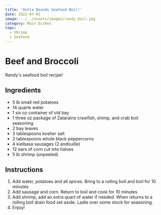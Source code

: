```yaml
---
title: 'Outta Bounds Seafood Boil!'
date: 2022-07-01
image: ../../assets/images/randy_boil.jpg
category: Main Dishes
tags: 
  - Shrimp
  - Seafood
---
```



# Beef and Broccoli

Randy's seafood boil recipe!

## Ingredients

- 5 lb small red potatoes
- 14 quarts water
- 1 six oz container of old bay
- 1 three oz package of Zatarains crawfish, shimp, and crab boil seasoning
- 2 bay leaves
- 3 tablespoons kosher salt
- 2 tablespoons whole black peppercorns
- 4 kielbasa sausages (2 andouille)
- 12 ears of corn cut into halves
- 5 lb shrimp (unpeeled)


## Instructions

1. Add water, potatoes and all spices. Bring to a rolling boil and boil for 10 minutes
2. Add sausage and corn. Return to boil and cook for 10 minutes
3. Add shrimp, add an extra quart of water if needed. When returns to a rolling boil drain food set aside. Ladle over some stock for seasoning.
4. Enjoy!
